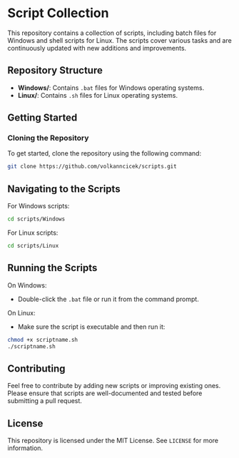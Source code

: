 # Script Collection

This repository contains a collection of scripts, including batch files for Windows and shell scripts for Linux. The scripts cover various tasks and are continuously updated with new additions and improvements.

## Repository Structure

- **Windows/**: Contains `.bat` files for Windows operating systems.
- **Linux/**: Contains `.sh` files for Linux operating systems.

## Getting Started

### Cloning the Repository

To get started, clone the repository using the following command:

```bash
git clone https://github.com/volkanncicek/scripts.git
```

## Navigating to the Scripts

For Windows scripts:

```bash
cd scripts/Windows
```

For Linux scripts:

```bash
cd scripts/Linux
```

## Running the Scripts

On Windows:

- Double-click the `.bat` file or run it from the command prompt.

On Linux:

- Make sure the script is executable and then run it:

```bash
chmod +x scriptname.sh
./scriptname.sh
```

## Contributing

Feel free to contribute by adding new scripts or improving existing ones. Please ensure that scripts are well-documented and tested before submitting a pull request.


## License

This repository is licensed under the MIT License. See `LICENSE` for more information.
